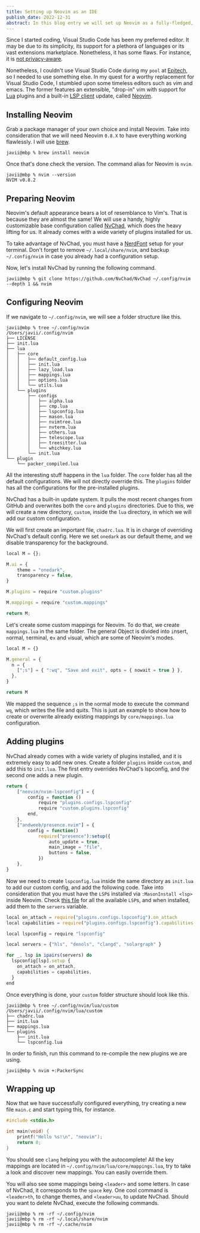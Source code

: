 ```yaml
---
title: Setting up Neovim as an IDE
publish_date: 2022-12-31
abstract: In this blog entry we will set up Neovim as a fully-fledged, privacy-conscious alternative to Visual Studio Code
---
```


Since I started coding, Visual Studio Code has been my preferred editor. It may
be due to its simplicity, its support for a plethora of languages or its vast
extensions marketplace. Nonetheless, it has some flaws. For instance, it is
[not privacy-aware](https://code.visualstudio.com/docs/getstarted/telemetry).

Nonetheless, I couldn't use Visual Studio Code during my `pool` at
[Epitech](https://epitech.eu/), so I needed to use something else. In my quest
for a worthy replacement for Visual Studio Code, I stumbled upon some timeless
editors such as vim and emacs. The former features an extensible, "drop-in" vim
with support for [Lua](https://lua.org/) plugins and a built-in
[LSP client](https://neovim.io/doc/user/lsp.html) update, called
[Neovim](https://neovim.io/).

## Installing Neovim

Grab a package manager of your own choice and install Neovim. Take into
consideration that we will need Neovim `0.8.X` to have everything working
flawlessly. I will use [brew](https://brew.sh/).

```
javii@mbp % brew install neovim
```

Once that's done check the version. The command alias for Neovim is `nvim`.

```
javii@mbp % nvim --version
NVIM v0.8.2
```

## Preparing Neovim

Neovim's default appearance bears a lot of resemblance to Vim's. That is because
they are almost the same! We will use a handy, highly customizable base
configuration called [NvChad](https://nvchad.com), which does the heavy lifting
for us. It already comes with a wide variety of plugins installed for us.

To take advantage of NvChad, you must have a
[NerdFont](https://www.nerdfonts.com/font-downloads) setup for your terminal.
Don't forget to remove `~/.local/share/nvim`, and backup `~/.config/nvim` in
case you already had a configuration setup.

Now, let's install NvChad by running the following command.

```
javii@mbp % git clone https://github.com/NvChad/NvChad ~/.config/nvim --depth 1 && nvim
```

## Configuring Neovim

If we navigate to `~/.config/nvim`, we will see a folder structure like this.

```
javii@mbp % tree ~/.config/nvim
/Users/javii/.config/nvim
├── LICENSE
├── init.lua
├── lua
│   ├── core
│   │   ├── default_config.lua
│   │   ├── init.lua
│   │   ├── lazy_load.lua
│   │   ├── mappings.lua
│   │   ├── options.lua
│   │   └── utils.lua
│   └── plugins
│       ├── configs
│       │   ├── alpha.lua
│       │   ├── cmp.lua
│       │   ├── lspconfig.lua
│       │   ├── mason.lua
│       │   ├── nvimtree.lua
│       │   ├── nvterm.lua
│       │   ├── others.lua
│       │   ├── telescope.lua
│       │   ├── treesitter.lua
│       │   └── whichkey.lua
│       └── init.lua
└── plugin
    └── packer_compiled.lua
```

All the interesting stuff happens in the `lua` folder. The `core` folder has all
the default configurations. We will not directly override this. The `plugins`
folder has all the configurations for the pre-installed plugins.

NvChad has a built-in update system. It pulls the most recent changes from
GitHub and overwrites both the `core` and `plugins` directories. Due to this, we
will create a new directory, `custom`, inside the `lua` directory, in which we
will add our custom configuration.

We will first create an important file, `chadrc.lua`. It is in charge of
overriding NvChad's default config. Here we set `onedark` as our default theme,
and we disable transparency for the background.

```js
local M = {};

M.ui = {
    theme = "onedark",
    transparency = false,
}

M.plugins = require "custom.plugins"

M.mappings = require "custom.mappings"

return M;
```

Let's create some custom mappings for Neovim. To do that, we create
`mappings.lua` in the same folder. The general Object is divided into `i`nsert,
`n`ormal, `t`erminal, e`x` and `v`isual, which are some of Neovim's modes.

```js
local M = {}

M.general = {
  n = {
    [";s"] = { ":wq", "Save and exit", opts = { nowait = true } },
  },
}

return M
```

We mapped the sequence `;s` in the `n`ormal mode to execute the command `wq`,
which writes the file and quits. This is just an example to show how to create
or overwrite already existing mappings by `core/mappings.lua` configuration.

## Adding plugins

NvChad already comes with a wide variety of plugins installed, and it is
extremely easy to add new ones. Create a folder `plugins` inside `custom`, and
add this to `init.lua`. The first entry overrides NvChad's lspconfig, and the
second one adds a new plugin.

```js
return {
    ["neovim/nvim-lspconfig"] = {
        config = function ()
            require "plugins.configs.lspconfig"
            require "custom.plugins.lspconfig"
        end,
    },
    ["andweeb/presence.nvim"] = {
        config = function()
            require("presence"):setup({
                auto_update = true,
                main_image = "file",
                buttons = false,
            })
    },
}
```

Now we need to create `lspconfig.lua` inside the same directory as `init.lua` to
add our custom config, and add the following code. Take into consideration that
you must have the `LSP`s installed via `:MasonInstall <lsp>` inside Neovim.
Check
[this file](https://github.com/neovim/nvim-lspconfig/blob/master/doc/server_configurations.md)
for all the available `LSP`s, and when installed, add them to the `servers`
variable.

```js
local on_attach = require("plugins.configs.lspconfig").on_attach
local capabilities = require("plugins.configs.lspconfig").capabilities

local lspconfig = require "lspconfig"

local servers = {"hls", "denols", "clangd", "solargraph" }

for _, lsp in ipairs(servers) do
  lspconfig[lsp].setup {
    on_attach = on_attach,
    capabilities = capabilities,
  }
end
```

Once everything is done, your `custom` folder structure should look like this.

```
javii@mbp % tree ~/.config/nvim/lua/custom
/Users/javii/.config/nvim/lua/custom
├── chadrc.lua
├── init.lua
├── mappings.lua
└── plugins
    ├── init.lua
    └── lspconfig.lua
```

In order to finish, run this command to re-compile the new plugins we are using.

```
javii@mbp % nvim +:PackerSync
```

## Wrapping up

Now that we have successfully configured everything, try creating a new file
`main.c` and start typing this, for instance.

```c
#include <stdio.h>

int main(void) {
    printf("Hello %s!\n", "neovim");
    return 0;
}
```

You should see `clang` helping you with the autocomplete! All the key mappings
are located in `~/.config/nvim/lua/core/mappings.lua`, try to take a look and
discover new mappings. You can easily override them.

You will also see some mappings being `<leader>` and some letters. In case of
NvChad, it corresponds to the `space` key. One cool command is `<leader>th`, to
change themes, and `<leader>uu`, to update NvChad. Should you want to delete
NvChad, execute the following commands.

```
javii@mbp % rm -rf ~/.config/nvim
javii@mbp % rm -rf ~/.local/share/nvim
javii@mbp % rm -rf ~/.cache/nvim
```
